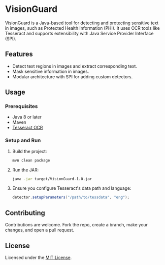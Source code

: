 # VisionGuard

VisionGuard is a Java-based tool for detecting and protecting sensitive text in images, such as Protected Health Information (PHI). It uses OCR tools like Tesseract and supports extensibility with Java Service Provider Interface (SPI).

## Features

- Detect text regions in images and extract corresponding text.
- Mask sensitive information in images.
- Modular architecture with SPI for adding custom detectors.

## Usage

### Prerequisites
- Java 8 or later
- Maven
- [Tesseract OCR](https://github.com/tesseract-ocr/tessdata)

### Setup and Run
1. Build the project:

   ```sh
   mvn clean package
   ```

2. Run the JAR:

   ```sh
   java -jar target/VisionGuard-1.0.jar
   ```

3. Ensure you configure Tesseract's data path and language:

   ```java
   detector.setupParameters("/path/to/tessdata", "eng");
   ```

## Contributing

Contributions are welcome. Fork the repo, create a branch, make your changes, and open a pull request.

## License

Licensed under the [MIT License](LICENSE).

<br>
